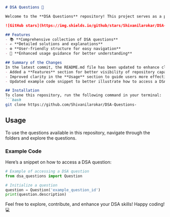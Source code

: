 ```markdown
# DSA Questions 🚀

Welcome to the **DSA Questions** repository! This project serves as a platform for developers and learners to practice and enhance their skills in Data Structures and Algorithms (DSA). This repository is designed to help you improve your understanding of various data structures and algorithms through a collection of questions and solutions.

![GitHub stars](https://img.shields.io/github/stars/Shivanilarokar/DSA-Questions-?style=social) ![Forks](https://img.shields.io/github/forks/Shivanilarokar/DSA-Questions-?style=social)

## Features
- 📚 **Comprehensive collection of DSA questions**
- ✍️ **Detailed solutions and explanations**
- ⚙️ **User-friendly structure for easy navigation**
- 📝 **Enhanced usage guidance for better understanding**

## Summary of the Changes
In the latest commit, the README.md file has been updated to enhance clarity and usability. Key updates include:
- Added a **Features** section for better visibility of repository capabilities.
- Improved clarity in the **Usage** section to guide users more effectively.
- Updated example code snippet to better illustrate how to access a DSA question.

## Installation
To clone this repository, run the following command in your terminal:
```bash
git clone https://github.com/Shivanilarokar/DSA-Questions-
```

## Usage
To use the questions available in this repository, navigate through the folders and explore the questions. 

### Example Code
Here’s a snippet on how to access a DSA question:
```python
# Example of accessing a DSA question
from dsa_questions import Question

# Initialize a question
question = Question('example_question_id')
print(question.description)
```

Feel free to explore, contribute, and enhance your DSA skills! Happy coding! 💻
```
